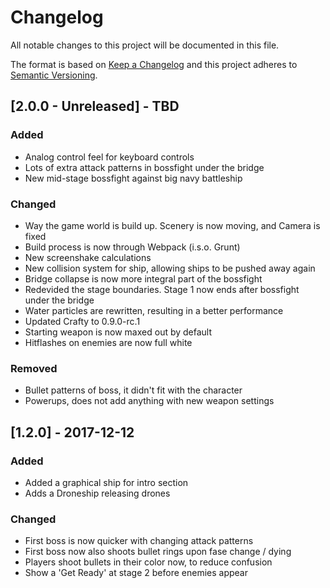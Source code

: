 # Changelog
All notable changes to this project will be documented in this file.

The format is based on [Keep a Changelog](http://keepachangelog.com/en/1.0.0/)
and this project adheres to [Semantic Versioning](http://semver.org/spec/v2.0.0.html).

## [2.0.0 - Unreleased] - TBD
### Added
- Analog control feel for keyboard controls
- Lots of extra attack patterns in bossfight under the bridge
- New mid-stage bossfight against big navy battleship

### Changed
- Way the game world is build up. Scenery is now moving, and
  Camera is fixed
- Build process is now through Webpack (i.s.o. Grunt)
- New screenshake calculations
- New collision system for ship, allowing ships to be pushed
  away again
- Bridge collapse is now more integral part of the bossfight
- Redevided the stage boundaries. Stage 1 now ends after bossfight
  under the bridge
- Water particles are rewritten, resulting in a better performance
- Updated Crafty to 0.9.0-rc.1
- Starting weapon is now maxed out by default
- Hitflashes on enemies are now full white

### Removed
- Bullet patterns of boss, it didn't fit with the character
- Powerups, does not add anything with new weapon settings

## [1.2.0] - 2017-12-12
### Added
- Added a graphical ship for intro section
- Adds a Droneship releasing drones

### Changed
- First boss is now quicker with changing attack patterns
- First boss now also shoots bullet rings upon fase change / dying
- Players shoot bullets in their color now, to reduce confusion
- Show a 'Get Ready' at stage 2 before enemies appear
